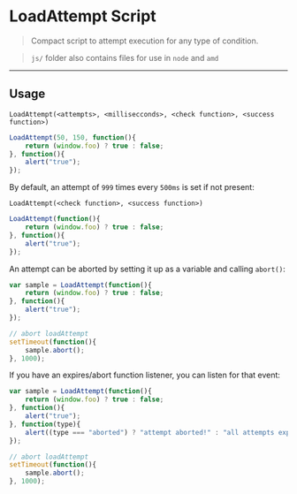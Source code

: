 # LoadAttempt Script

> Compact script to attempt execution for any type of condition.

> `js/` folder also contains files for use in `node` and `amd`

---

## Usage

`LoadAttempt(<attempts>, <millisecconds>, <check function>, <success function>)`

```js
LoadAttempt(50, 150, function(){
    return (window.foo) ? true : false;
}, function(){
    alert("true");
});
````

By default, an attempt of `999` times every `500ms` is set if not present:

`LoadAttempt(<check function>, <success function>)`

```js
LoadAttempt(function(){
    return (window.foo) ? true : false;
}, function(){
    alert("true");
});
```

An attempt can be aborted by setting it up as a variable and calling `abort()`:

```js
var sample = LoadAttempt(function(){
    return (window.foo) ? true : false;
}, function(){
    alert("true");
});

// abort loadAttempt
setTimeout(function(){
    sample.abort();
}, 1000);
```

If you have an expires/abort function listener, you can listen for that event:

```js
var sample = LoadAttempt(function(){
    return (window.foo) ? true : false;
}, function(){
    alert("true");
}, function(type){
    alert((type === "aborted") ? "attempt aborted!" : "all attempts expired!");
});

// abort loadAttempt
setTimeout(function(){
    sample.abort();
}, 1000);
```